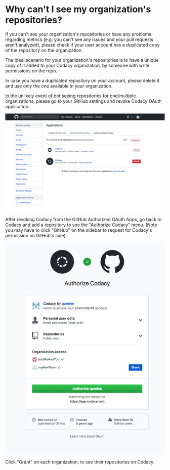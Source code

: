 # Why can't I see my organization's repositories?

If you can't see your organization's repositories or have any problems regarding metrics (e.g. you can't see any issues and your pull requests aren't analyzed), please check if your user account has a duplicated copy of the repository on the organization.

The ideal scenario for your organization's repositories is to have a unique copy of it added to your Codacy organization, by someone with write permissions on the repo. 

In case you have a duplicated repository on your account, please delete it and use only the one available in your organization.

In the unlikely event of not seeing repositories for one/multiple organizations, please go to your GitHub settings and revoke Codacy OAuth application.

![Screen_Shot_2018-02-12_at_18.51.06.png](../../images/Screen_Shot_2018-02-12_at_18.51.06.png)

After revoking Codacy from the GitHub Authorized OAuth Apps, go back to Codacy and add a repository to see the "Authorize Codacy" menu. (Note you may have to click "GitHub" on the sidebar to request for Codacy's permission on GitHub's side)

![Screen_Shot_2018-02-12_at_18.54.23.png](../../images/Screen_Shot_2018-02-12_at_18.54.23.png)

Click "Grant" on each organization, to see their repositories on Codacy.
